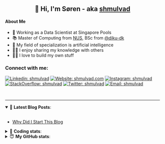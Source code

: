 <h2 align="center">
	👋 Hi, I'm Søren - aka <a href="https://shmulvad.com">shmulvad</a>
</h2>

#### About Me
- 🤖 Working as a Data Scientist at Singapore Pools
- 📚 Master of Computing from [NUS], BSc from [@diku-dk]
- 🧠 My field of specialization is artificial intelligence
- 👨‍🏫 I enjoy sharing my knowledge with others
- 👨‍💻 I love to build my own stuff

### Connect with me:

[![Linkedin: shmulvad](https://img.shields.io/badge/shmulvad-blue?style=flat&logo=Linkedin&logoColor=white)][linkedin]
[![Website: shmulvad.com](https://img.shields.io/badge/shmulvad.com-47CCCC?&style=flat&logo=Google-Chrome&logoColor=white)][website]
[![Instagram: shmulvad](https://img.shields.io/badge/-@shmulvad-purple?style=flat&logo=Instagram&logoColor=white)][instagram]
[![StackOverflow: shmulvad](https://img.shields.io/badge/shmulvad-FE7A16?style=flat&logo=stack-overflow&logoColor=white)][stackOverflow]
[![Twitter: shmulvad](https://img.shields.io/badge/@shmulvad-1ca0f1?style=flat&logo=twitter&logoColor=white)][twitter]
[![Email: shmulvad](https://img.shields.io/badge/shmulvad-D14836?style=flat&logo=gmail&logoColor=white)][mail]

<br />

---

<details open>
 <summary>📕 <b>Latest Blog Posts</b>: </summary>

<br>

<!-- BLOG-POST-LIST:START -->
- [Why Did I Start This Blog](https://shmulvad.com/blog/why-did-start-this-blog)
<!-- BLOG-POST-LIST:END -->

</details>

<!-- --- -->

<details>
 <summary>🤖 <b>Coding stats</b>: </summary>

<br>

NOTE: Doesn't track coding at work or work done in environments such as Jupyter Notebooks.

<!--START_SECTION:waka-->
![Code Time](http://img.shields.io/badge/Code%20Time-2%2C404%20hrs%2043%20mins-blue)

**I'm a Night 🦉** 

```text
🌞 Morning                438 commits         ██░░░░░░░░░░░░░░░░░░░░░░░   09.14 % 
🌆 Daytime                1256 commits        ███████░░░░░░░░░░░░░░░░░░   26.20 % 
🌃 Evening                1979 commits        ██████████░░░░░░░░░░░░░░░   41.28 % 
🌙 Night                  1121 commits        ██████░░░░░░░░░░░░░░░░░░░   23.38 % 
```


📊 **This Week I Spent My Time On** 

```text
💬 Programming Languages: 
Python                   8 hrs 32 mins       ███████████████░░░░░░░░░░   59.01 % 
Other                    2 hrs 44 mins       █████░░░░░░░░░░░░░░░░░░░░   18.98 % 
YAML                     56 mins             ██░░░░░░░░░░░░░░░░░░░░░░░   06.54 % 
Bash                     52 mins             ██░░░░░░░░░░░░░░░░░░░░░░░   06.02 % 
Text                     21 mins             █░░░░░░░░░░░░░░░░░░░░░░░░   02.49 % 

🔥 Editors: 
VS Code                  11 hrs 46 mins      ████████████████████░░░░░   81.40 % 
Zsh                      2 hrs 39 mins       █████░░░░░░░░░░░░░░░░░░░░   18.35 % 
Sublime Text             2 mins              ░░░░░░░░░░░░░░░░░░░░░░░░░   00.25 % 

🐱‍💻 Projects: 
company-scrapers         7 hrs 45 mins       █████████████░░░░░░░░░░░░   53.61 % 
sitesentinel             3 hrs 26 mins       ██████░░░░░░░░░░░░░░░░░░░   23.85 % 
fast_tsp                 1 hr 57 mins        ███░░░░░░░░░░░░░░░░░░░░░░   13.53 % 
overvaagning-admin       1 hr 6 mins         ██░░░░░░░░░░░░░░░░░░░░░░░   07.68 % 
km24-core                7 mins              ░░░░░░░░░░░░░░░░░░░░░░░░░   00.85 % 
```


 Last Updated on 14/03/2024 18:40:44 UTC
<!--END_SECTION:waka-->

</details>

<!-- --- -->

<details>
 <summary>😇 <b>My GitHub stats</b>: </summary>

<br>

<img align="left" alt="shmulvad's Github Stats" src="https://github-readme-stats.vercel.app/api?username=shmulvad&show_icons=true&hide_border=true" />

</details>



[website]: https://shmulvad.com
[twitter]: https://twitter.com/shmulvad
[linkedin]: https://linkedin.com/in/shmulvad
[instagram]: https://instagram.com/shmulvad
[stackOverflow]: https://stackoverflow.com/users/9248793/shmulvad
[mail]: mailto:shmulvad@gmail.com
[@diku-dk]: https://github.com/diku-dk
[github]: https://github.com/shmulvad
[NUS]: https://www.nus.edu.sg